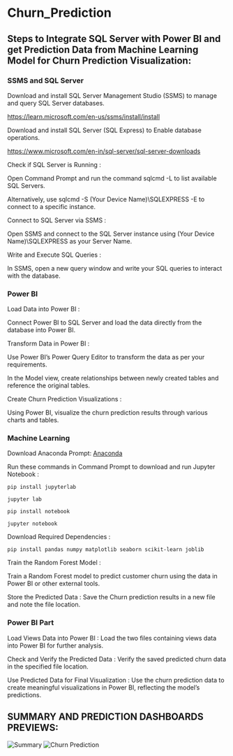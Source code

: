# Churn_Prediction
## Steps to Integrate SQL Server with Power BI and get Prediction Data from Machine Learning Model for Churn Prediction Visualization:

### SSMS and SQL Server

Download and install SQL Server Management Studio (SSMS) to manage and query SQL Server databases.

https://learn.microsoft.com/en-us/ssms/install/install

Download and install SQL Server (SQL Express) to Enable database operations. 

https://www.microsoft.com/en-in/sql-server/sql-server-downloads

Check if SQL Server is Running :

Open Command Prompt and run the command sqlcmd -L to list available SQL Servers.

Alternatively, use sqlcmd -S (Your Device Name)\SQLEXPRESS -E to connect to a specific instance.

Connect to SQL Server via SSMS :

Open SSMS and connect to the SQL Server instance using (Your Device Name)\SQLEXPRESS as your Server Name.

Write and Execute SQL Queries :

In SSMS, open a new query window and write your SQL queries to interact with the database.

### Power BI

Load Data into Power BI :

Connect Power BI to SQL Server and load the data directly from the database into Power BI.

Transform Data in Power BI :

Use Power BI’s Power Query Editor to transform the data as per your requirements.

In the Model view, create relationships between newly created tables and reference the original tables.

Create Churn Prediction Visualizations :

Using Power BI, visualize the churn prediction results through various charts and tables.

### Machine Learning

Download Anaconda Prompt: [Anaconda](https://www.anaconda.com/download/success)

Run these commands in Command Prompt to download and run Jupyter Notebook :

`pip install jupyterlab`

`jupyter lab`

`pip install notebook`

`jupyter notebook`

Download Required Dependencies :

`pip install pandas numpy matplotlib seaborn scikit-learn joblib`

Train the Random Forest Model :

Train a Random Forest model to predict customer churn using the data in Power BI or other external tools.

Store the Predicted Data :
Save the Churn prediction results in a new file and note the file location.

### Power BI Part
Load Views Data into Power BI :
Load the two files containing views data into Power BI for further analysis.

Check and Verify the Predicted Data :
Verify the saved predicted churn data in the specified file location.

Use Predicted Data for Final Visualization :
Use the churn prediction data to create meaningful visualizations in Power BI, reflecting the model’s predictions.


## SUMMARY AND PREDICTION DASHBOARDS PREVIEWS:
![Summary](https://github.com/user-attachments/assets/a5b7cfd4-a427-4a75-b0c6-858f9098c9e7)
![Churn Prediction](https://github.com/user-attachments/assets/be6ebb5e-7934-4217-9c13-12032f5405e3)
